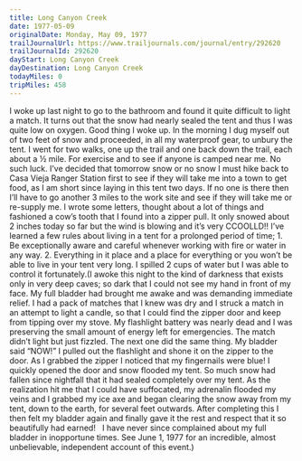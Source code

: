 ```yaml
---
title: Long Canyon Creek
date: 1977-05-09
originalDate: Monday, May 09, 1977
trailJournalUrl: https://www.trailjournals.com/journal/entry/292620
trailJournalId: 292620
dayStart: Long Canyon Creek
dayDestination: Long Canyon Creek
todayMiles: 0
tripMiles: 458
---
```

I woke up last night to go to the bathroom and found it quite difficult to light a match. It turns out that the snow had nearly sealed the tent and thus I was quite low on oxygen. Good thing I woke up. In the morning I dug myself out of two feet of snow and proceeded, in all my waterproof gear, to unbury the tent. I went for two walks, one up the trail and one back down the trail, each about a ½ mile. For exercise and to see if anyone is camped near me. No such luck. I’ve decided that tomorrow snow or no snow I must hike back to Casa Vieja Ranger Station first to see if they will take me into a town to get food, as I am short since laying in this tent two days. If no one is there then I’ll have to go another 3 miles to the work site and see if they will take me or re-supply me. I wrote some letters, thought about a lot of things and fashioned a cow’s tooth that I found into a zipper pull. It only snowed about 2 inches today so far but the wind is blowing and it’s very CCOOLLD!! I’ve learned a few rules about living in a tent for a prolonged period of time; 1. Be exceptionally aware and careful whenever working with fire or water in any way. 2. Everything in it place and a place for everything or you won’t be able to live in your tent very long. I spilled 2 cups of water but I was able to control it fortunately.(I awoke this night to the kind of darkness that exists only in very deep caves; so dark that I could not see my hand in front of my face. My full bladder had brought me awake and was demanding immediate relief. I had a pack of matches that I knew was dry and I struck a match in an attempt to light a candle, so that I could find the zipper door and keep from tipping over my stove. My flashlight battery was nearly dead and I was preserving the small amount of energy left for emergencies. The match didn’t light but just fizzled. The next one did the same thing. My bladder said “NOW!” I pulled out the flashlight and shone it on the zipper to the door. As I grabbed the zipper I noticed that my fingernails were blue! I quickly opened the door and snow flooded my tent. So much snow had fallen since nightfall that it had sealed completely over my tent. As the realization hit me that I could have suffocated, my adrenalin flooded my veins and I grabbed my ice axe and began clearing the snow away from my tent, down to the earth, for several feet outwards. After completing this I then felt my bladder again and finally gave it the rest and respect that it so beautifully had earned!   I have never since complained about my full bladder in inopportune times. See June 1, 1977 for an incredible, almost unbelievable, independent account of this event.)

